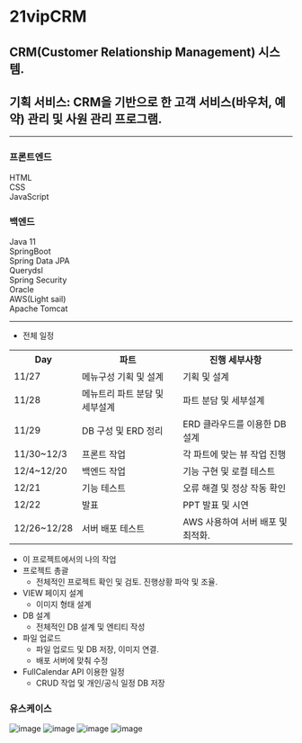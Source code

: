 # 21vipCRM
## CRM(Customer Relationship Management) 시스템.
## 기획 서비스: CRM을 기반으로 한 고객 서비스(바우처, 예약) 관리 및 사원 관리 프로그램.
------------------------------------
### 프론트엔드
HTML<br/>
CSS<br/>
JavaScript<br/>

### 백엔드
Java 11<br/>
SpringBoot<br/>
Spring Data JPA<br/>
Querydsl<br/>
Spring Security<br/>
Oracle<br/>
AWS(Light sail)<br/>
Apache Tomcat<br/>

------------------------------------
- 전체 일정
<table>
  <tr>
    <th>Day</th><th>파트</th><th>진행 세부사항</th>
  </tr>
  <tr>
    <td>11/27</td><td>메뉴구성	기획 및 설계</td><td>기획 및 설계</td>
  </tr>
  <tr>
    <td>11/28</td><td>메뉴트리	파트 분담 및 세부설계</td><td>파트 분담 및 세부설계</td>
  </tr>
  <tr>
    <td>11/29</td><td>DB 구성 및 ERD 정리</td><td>ERD 클라우드를 이용한 DB 설계</td>
  </tr>
  <tr>
    <td>11/30~12/3</td><td>프론트 작업</td><td>각 파트에 맞는 뷰 작업 진행</td>
  </tr>
  <tr>
    <td>12/4~12/20</td><td>백엔드 작업</td><td>기능 구현 및 로컬 테스트</td>
  </tr>
  <tr>
    <td>12/21</td><td>기능 테스트</td><td>오류 해결 및 정상 작동 확인</td>
  </tr>
  <tr>
    <td>12/22</td><td>발표</td><td>PPT 발표 및 시연</td>
  </tr>
  <tr>
    <td>12/26~12/28</td><td>서버 배포 테스트</td><td>AWS 사용하여 서버 배포 및 최적화.</td>
  </tr>
</table>


- 이 프로젝트에서의 나의 작업
- 프로젝트 총괄
  - 전체적인 프로젝트 확인 및 검토. 진행상황 파악 및 조율.
- VIEW 페이지 설계
  - 이미지 형태 설계
- DB 설계
  - 전체적인 DB 설계 및 엔티티 작성
- 파일 업로드
  - 파일 업로드 및 DB 저장, 이미지 연결.
  - 배포 서버에 맞춰 수정
- FullCalendar API 이용한 일정
  - CRUD 작업 및 개인/공식 일정 DB 저장



### 유스케이스

![image](https://github.com/cromakicookie/SemiProject_21vipCRM/assets/98381613/b5bddc94-3c33-4712-8da6-adc3bebe1dee)
![image](https://github.com/cromakicookie/SemiProject_21vipCRM/assets/98381613/34535af7-9149-4d86-9196-a41c398f73b4)
![image](https://github.com/cromakicookie/SemiProject_21vipCRM/assets/98381613/9b812c72-99e1-4917-8310-8be76f69ebb7)
![image](https://github.com/cromakicookie/SemiProject_21vipCRM/assets/98381613/4608dcbd-ac31-4dcb-9dff-679578cd1049)


